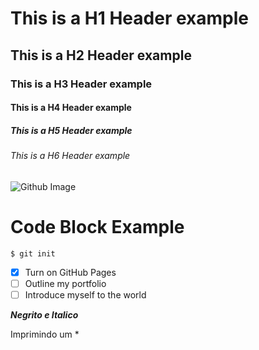 # This is a H1 Header example
## This is a H2 Header example
### This is a H3 Header example
#### This is a H4 Header example
##### This is a H5 Header example
###### This is a H6 Header example

![Github Image](https://github.blog/wp-content/uploads/2020/12/102393310-07478b80-3f8d-11eb-84eb-392d555ebd29.png?fit=1200%2C630)

# Code Block Example
``` shell
$ git init
```
- [X] Turn on GitHub Pages
- [ ] Outline my portfolio
- [ ] Introduce myself to the world

***Negrito e Italico***

Imprimindo um \*
